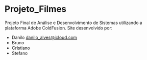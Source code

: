 Projeto_Filmes
==============

Projeto Final de Análise e Desenvolvimento de Sistemas utilizando a plataforma Adobe ColdFusion.
Site desenvolvido por:

- Danilo <danilo_alves@icloud.com> 
- Bruno
- Cristiano
- Stefano
